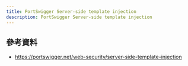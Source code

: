 ```yaml
---
title: PortSwigger Server-side template injection
description: PortSwigger Server-side template injection
---
```


## 參考資料

- https://portswigger.net/web-security/server-side-template-injection
